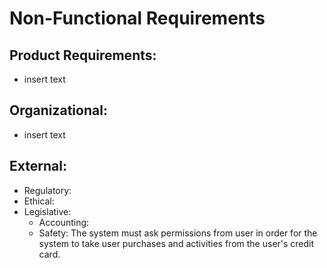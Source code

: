 # Non-Functional Requirements

## Product Requirements:
  * insert text
  
## Organizational:
  * insert text

## External:
 * Regulatory: 
 * Ethical: 
 * Legislative: 
   * Accounting:
   * Safety: The system must ask permissions from user in order for the system to take user purchases and activities from the user's credit card.
